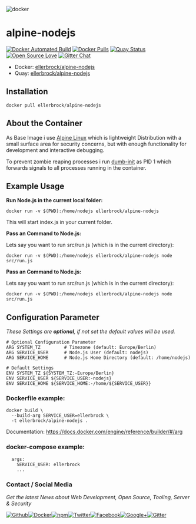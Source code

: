 ![docker](https://github.frapsoft.com/top/docker-security.jpg)

# alpine-nodejs

[![Docker Automated Build](https://img.shields.io/docker/automated/ellerbrock/alpine-nodejs.svg)](https://hub.docker.com/r/ellerbrock/alpine-nodejs/) [![Docker Pulls](https://img.shields.io/docker/pulls/ellerbrock/alpine-nodejs.svg)](https://hub.docker.com/r/ellerbrock/alpine-nodejs/) [![Quay Status](https://quay.io/repository/ellerbrock/alpine-nodejs/status)](https://quay.io/repository/ellerbrock/alpine-nodejs/) [![Open Source Love](https://badges.frapsoft.com/os/v1/open-source.svg)](https://github.com/ellerbrock/open-source-badges/) [![Gitter Chat](https://badges.gitter.im/frapsoft/frapsoft.svg)](https://gitter.im/frapsoft/frapsoft/)

- Docker: [ellerbrock/alpine-nodejs](https://hub.docker.com/r/ellerbrock/alpine-nodejs/)
- Quay: [ellerbrock/alpine-nodejs](https://quay.io/repository/ellerbrock/alpine-nodejs)

## Installation

`docker pull ellerbrock/alpine-nodejs`


## About the Container

As Base Image i use [Alpine Linux](https://alpinelinux.org/) which is lightweight Distribution with a small surface area for security concerns, but with enough functionality for development and interactive debugging.

To prevent zombie reaping processes i run [dumb-init](https://github.com/Yelp/dumb-init) as PID 1 which forwards signals to all processes running in the container. 

## Example Usage

**Run Node.js in the current local folder:**

`docker run -v $(PWD):/home/nodejs ellerbrock/alpine-nodejs`

This will start index.js in your current folder.


**Pass an Command to Node.js:**

Lets say you want to run src/run.js (which is in the current directory):

`docker run -v $(PWD):/home/nodejs ellerbrock/alpine-nodejs node src/run.js`

**Pass an Command to Node.js:**

Lets say you want to run src/run.js (which is in the current directory):

`docker run -v $(PWD):/home/nodejs ellerbrock/alpine-nodejs node src/run.js`

## Configuration Parameter

_These Settings are **optional**, if not set the default values will be used._

```
# Optional Configuration Parameter
ARG SYSTEM_TZ         # Timezone (default: Europe/Berlin)
ARG SERVICE_USER      # Node.js User (default: nodejs)
ARG SERVICE_HOME      # Node.js Home Directory (default: /home/nodejs)

# Default Settings
ENV SYSTEM_TZ ${SYSTEM_TZ:-Europe/Berlin}
ENV SERVICE_USER ${SERVICE_USER:-nodejs}
ENV SERVICE_HOME ${SERVICE_HOME:-/home/${SERVICE_USER}}
```

### Dockerfile example:

```
docker build \
  --build-arg SERVICE_USER=ellerbrock \
  -t ellerbrock/alpine-nodejs .
```
Documentation: <https://docs.docker.com/engine/reference/builder/#/arg>

### docker-compose example: 

```
  args:
    SERVICE_USER: ellerbrock
    ...
```

### Contact / Social Media

_Get the latest News about Web Development, Open Source, Tooling, Server & Security_

[![Github](https://github.frapsoft.com/social/github.png)](https://github.com/ellerbrock/)[![Docker](https://github.frapsoft.com/social/docker.png)](https://hub.docker.com/u/ellerbrock/)[![npm](https://github.frapsoft.com/social/npm.png)](https://www.npmjs.com/~ellerbrock)[![Twitter](https://github.frapsoft.com/social/twitter.png)](https://twitter.com/frapsoft/)[![Facebook](https://github.frapsoft.com/social/facebook.png)](https://www.facebook.com/frapsoft/)[![Google+](https://github.frapsoft.com/social/google-plus.png)](https://plus.google.com/116540931335841862774)[![Gitter](https://github.frapsoft.com/social/gitter.png)](https://gitter.im/frapsoft/frapsoft/)
